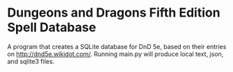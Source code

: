 # Dungeons and Dragons Fifth Edition Spell Database
 A program that creates a SQLite database for DnD 5e, based on their entries on http://dnd5e.wikidot.com/.
 Running main.py will produce local text, json, and sqlite3 files.
